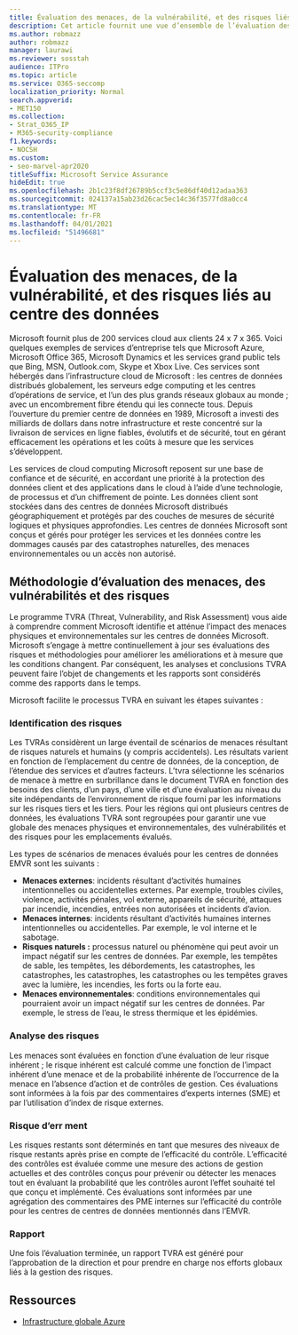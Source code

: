 ```yaml
---
title: Évaluation des menaces, de la vulnérabilité, et des risques liés au centre des données
description: Cet article fournit une vue d’ensemble de l’évaluation des menaces, des vulnérabilités et des risques des centres de données dans Microsoft 365.
ms.author: robmazz
author: robmazz
manager: laurawi
ms.reviewer: sosstah
audience: ITPro
ms.topic: article
ms.service: O365-seccomp
localization_priority: Normal
search.appverid:
- MET150
ms.collection:
- Strat_O365_IP
- M365-security-compliance
f1.keywords:
- NOCSH
ms.custom:
- seo-marvel-apr2020
titleSuffix: Microsoft Service Assurance
hideEdit: true
ms.openlocfilehash: 2b1c23f8df26789b5ccf3c5e86df40d12adaa363
ms.sourcegitcommit: 024137a15ab23d26cac5ec14c36f3577fd8a0cc4
ms.translationtype: MT
ms.contentlocale: fr-FR
ms.lasthandoff: 04/01/2021
ms.locfileid: "51496681"
---
```

# <a name="datacenter-threat-vulnerability-and-risk-assessment"></a>Évaluation des menaces, de la vulnérabilité, et des risques liés au centre des données

Microsoft fournit plus de 200 services cloud aux clients 24 x 7 x 365. Voici quelques exemples de services d’entreprise tels que Microsoft Azure, Microsoft Office 365, Microsoft Dynamics et les services grand public tels que Bing, MSN, Outlook.com, Skype et Xbox Live. Ces services sont hébergés dans l’infrastructure cloud de Microsoft : les centres de données distribués globalement, les serveurs edge computing et les centres d’opérations de service, et l’un des plus grands réseaux globaux au monde ; avec un encombrement fibre étendu qui les connecte tous. Depuis l’ouverture du premier centre de données en 1989, Microsoft a investi des milliards de dollars dans notre infrastructure et reste concentré sur la livraison de services en ligne fiables, évolutifs et de sécurité, tout en gérant efficacement les opérations et les coûts à mesure que les services s’développent.

Les services de cloud computing Microsoft reposent sur une base de confiance et de sécurité, en accordant une priorité à la protection des données client et des applications dans le cloud à l’aide d’une technologie, de processus et d’un chiffrement de pointe. Les données client sont stockées dans des centres de données Microsoft distribués géographiquement et protégés par des couches de mesures de sécurité logiques et physiques approfondies. Les centres de données Microsoft sont conçus et gérés pour protéger les services et les données contre les dommages causés par des catastrophes naturelles, des menaces environnementales ou un accès non autorisé.

## <a name="threat-vulnerability-and-risk-assessment-methodology"></a>Méthodologie d’évaluation des menaces, des vulnérabilités et des risques

Le programme TVRA (Threat, Vulnerability, and Risk Assessment) vous aide à comprendre comment Microsoft identifie et atténue l’impact des menaces physiques et environnementales sur les centres de données Microsoft. Microsoft s’engage à mettre continuellement à jour ses évaluations des risques et méthodologies pour améliorer les améliorations et à mesure que les conditions changent. Par conséquent, les analyses et conclusions TVRA peuvent faire l’objet de changements et les rapports sont considérés comme des rapports dans le temps.

Microsoft facilite le processus TVRA en suivant les étapes suivantes :

### <a name="risk-identification"></a>Identification des risques

Les TVRAs considèrent un large éventail de scénarios de menaces résultant de risques naturels et humains (y compris accidentels). Les résultats varient en fonction de l’emplacement du centre de données, de la conception, de l’étendue des services et d’autres facteurs. L’tvra sélectionne les scénarios de menace à mettre en surbrillance dans le document TVRA en fonction des besoins des clients, d’un pays, d’une ville et d’une évaluation au niveau du site indépendants de l’environnement de risque fourni par les informations sur les risques tiers et les tiers. Pour les régions qui ont plusieurs centres de données, les évaluations TVRA sont regroupées pour garantir une vue globale des menaces physiques et environnementales, des vulnérabilités et des risques pour les emplacements évalués.

Les types de scénarios de menaces évalués pour les centres de données EMVR sont les suivants :

- **Menaces externes**: incidents résultant d’activités humaines intentionnelles ou accidentelles externes. Par exemple, troubles civiles, violence, activités pénales, vol externe, appareils de sécurité, attaques par incendie, incendies, entrées non autorisées et incidents d’avion.
- **Menaces internes**: incidents résultant d’activités humaines internes intentionnelles ou accidentelles. Par exemple, le vol interne et le sabotage.
- **Risques naturels :** processus naturel ou phénomène qui peut avoir un impact négatif sur les centres de données. Par exemple, les tempêtes de sable, les tempêtes, les débordements, les catastrophes, les catastrophes, les catastrophes, les catastrophes ou les tempêtes graves avec la lumière, les incendies, les forts ou la forte eau.
- **Menaces environnementales**: conditions environnementales qui pourraient avoir un impact négatif sur les centres de données. Par exemple, le stress de l’eau, le stress thermique et les épidémies.

### <a name="risk-analysis"></a>Analyse des risques

Les menaces sont évaluées en fonction d’une évaluation de leur risque inhérent ; le risque inhérent est calculé comme une fonction de l’impact inhérent d’une menace et de la probabilité inhérente de l’occurrence de la menace en l’absence d’action et de contrôles de gestion. Ces évaluations sont informées à la fois par des commentaires d’experts internes (SME) et par l’utilisation d’index de risque externes.

### <a name="residual-risk"></a>Risque d’err ment

Les risques restants sont déterminés en tant que mesures des niveaux de risque restants après prise en compte de l’efficacité du contrôle. L’efficacité des contrôles est évaluée comme une mesure des actions de gestion actuelles et des contrôles conçus pour prévenir ou détecter les menaces tout en évaluant la probabilité que les contrôles auront l’effet souhaité tel que conçu et implémenté. Ces évaluations sont informées par une agrégation des commentaires des PME internes sur l’efficacité du contrôle pour les centres de centres de données mentionnés dans l’EMVR.

### <a name="report"></a>Rapport

Une fois l’évaluation terminée, un rapport TVRA est généré pour l’approbation de la direction et pour prendre en charge nos efforts globaux liés à la gestion des risques.

## <a name="resources"></a>Ressources

- [Infrastructure globale Azure](https://www.microsoft.com/datacenters)
